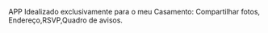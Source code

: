 APP Idealizado exclusivamente para o meu Casamento:	Compartilhar fotos, Endereço,RSVP,Quadro de avisos.		
